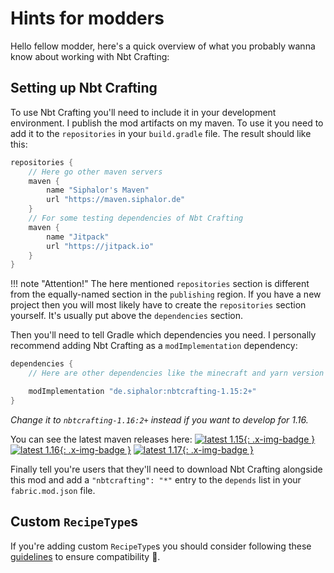 # Hints for modders

Hello fellow modder, here's a quick overview of what you probably wanna know about working with Nbt Crafting:

## Setting up Nbt Crafting
To use Nbt Crafting you'll need to include it in your development environment. I publish the mod artifacts on my maven. To use it you need to add it to the `repositories` in your `build.gradle` file. The result should like this:

```gradle
repositories {
	// Here go other maven servers
	maven {
		name "Siphalor's Maven"
		url "https://maven.siphalor.de"
	}
	// For some testing dependencies of Nbt Crafting
	maven {
		name "Jitpack"
		url "https://jitpack.io"
	}
}
```

!!! note "Attention!"
	The here mentioned `repositories` section is different from the equally-named section in the `publishing` region. If you have a new project then you will most likely have to create the `repositories` section yourself. It's usually put above the `dependencies` section.

Then you'll need to tell Gradle which dependencies you need. I personally recommend adding Nbt Crafting as a `modImplementation` dependency:

```gradle
dependencies {
	// Here are other dependencies like the minecraft and yarn version

	modImplementation "de.siphalor:nbtcrafting-1.15:2+"
}
```

*Change it to `nbtcrafting-1.16:2+` instead if you want to develop for 1.16.*

You can see the latest maven releases here:
[![latest 1.15](https://img.shields.io/maven-metadata/v?label=latest%201.15&metadataUrl=https%3A%2F%2Fmaven.siphalor.de%2Fde%2Fsiphalor%2Fnbtcrafting-1.15%2Fmaven-metadata.xml){: .x-img-badge }](https://maven.siphalor.de/de/siphalor/nbtcrafting-1.15/)
[![latest 1.16](https://img.shields.io/maven-metadata/v?label=latest%201.16&metadataUrl=https%3A%2F%2Fmaven.siphalor.de%2Fde%2Fsiphalor%2Fnbtcrafting-1.16%2Fmaven-metadata.xml){: .x-img-badge }](https://maven.siphalor.de/de/siphalor/nbtcrafting-1.16/)
[![latest 1.17](https://img.shields.io/maven-metadata/v?label=latest%201.17&metadataUrl=https%3A%2F%2Fmaven.siphalor.de%2Fde%2Fsiphalor%2Fnbtcrafting-1.17%2Fmaven-metadata.xml){: .x-img-badge }](https://maven.siphalor.de/de/siphalor/nbtcrafting-1.17/)

Finally tell you're users that they'll need to download Nbt Crafting alongside this mod and add a `"nbtcrafting": "*"` entry to the `depends` list in your `fabric.mod.json` file.

## Custom `RecipeType`s
If you're adding custom `RecipeType`s you should consider following these [guidelines](recipe-types/modded.md#guidelines-for-mod-authors) to ensure compatibility 🎉.
